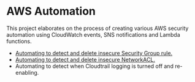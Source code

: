# AWS Automation

This project elaborates on the process of creating various AWS security automation using CloudWatch events, SNS notifications and Lambda functions.

- [Automating to detect and delete insecure Security Group rule.](https://gitlab.com/chait408/detect-and-delete-insecure-security-group-rule-using-cloudwatch-and-lambda-function.)
- [Automating to detect and delete insecure NetworkACL.](https://gitlab.com/chait408/detect-and-delete-insecure-networkacl-entry-using-cloudwatch-and-lambda-function.)
- Automating to detect when Cloudtrail logging is turned off and re-enabling.